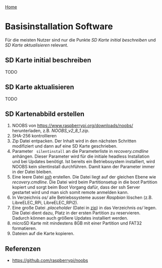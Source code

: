 [Home](../..)

# Basisinstallation Software

Für die meisten Nutzer sind nur die Punkte *SD Karte initial beschreiben* und *SD Karte aktualisieren* relevant.

## SD Karte initial beschreiben

TODO

## SD Karte aktualisieren

TODO

## SD Kartenabbild erstellen

1. NOOBS von https://www.raspberrypi.org/downloads/noobs/ herunterladen, z.B. *NOOBS_v2_8_1.zip*.
1. SHA-256 kontrollieren
1. Zip Datei entpacken. Der Inhalt wird in den nächsten Schritten modifiziert und dann auf eine SD Karte geschrieben.
1. Parameter ` silentinstall` an die Parameterliste in *recovery.cmdline* anhängen. Dieser Parameter wird für die initiale headless Installation und bei Updates benötigt. Ist bereits ein Betriebssystem installiert, wird NOOBS kein silentinstall durchführen. Damit kann der Parameter immer in der Datei bleiben.
1. Eine leere Datei *[ssh](files/ssh)* erstellen. Die Datei liegt auf der gleichen Ebene wie *recovery.cmdline*. Die Datei wird beim Partitionsetup in die boot Partition kopiert und sorgt beim Boot Vorgang dafür, dass der ssh Server gestartet wird und man sich somit remote anmelden kann.
1. In Verzeichnis *os/* alle Betriebssysteme ausser *Raspbian* löschen (z.B. LibreELEC_RPi, LibreELEC_RPi2).
1. Eine große Datei *.placeholder* (Datei in [zip](files/placeholder1.5gb.zip)) in das Verzeichnis *os/* legen. Die Datei dient dazu, Platz in der ersten Partition zu reservieren. Dadurch können auch größere Updates installiert werden.
1. microSD Karte mit mindestens 8GB mit einer Partition und FAT32 formatieren.
1. Dateien auf die Karte kopieren.

## Referenzen

* https://github.com/raspberrypi/noobs
